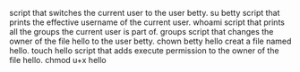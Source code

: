 script that switches the current user to the user betty. su betty
script that prints the effective username of the current user. whoami
script that prints all the groups the current user is part of. groups
script that changes the owner of the file hello to the user betty. chown betty hello
creat a file named hello. touch hello
script that adds execute permission to the owner of the file hello. chmod u+x hello
